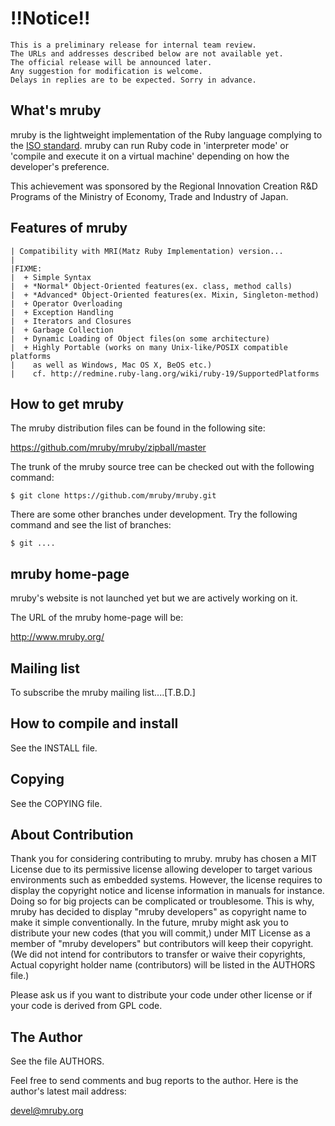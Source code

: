 # !!Notice!!
    This is a preliminary release for internal team review.
    The URLs and addresses described below are not available yet.
    The official release will be announced later.
    Any suggestion for modification is welcome.
    Delays in replies are to be expected. Sorry in advance.

## What's mruby

mruby is the lightweight implementation of the Ruby language complying to
the [ISO standard](http://www.ipa.go.jp/about/press/20120402_2.html). 
mruby can run Ruby code in 'interpreter mode' or 'compile and execute it on a virtual machine' depending on how the developer's preference.

This achievement was sponsored by the Regional Innovation Creation R&D Programs of
the Ministry of Economy, Trade and Industry of Japan.


## Features of mruby

    | Compatibility with MRI(Matz Ruby Implementation) version... 
    |
    |FIXME:
    |  + Simple Syntax
    |  + *Normal* Object-Oriented features(ex. class, method calls)
    |  + *Advanced* Object-Oriented features(ex. Mixin, Singleton-method)
    |  + Operator Overloading
    |  + Exception Handling
    |  + Iterators and Closures
    |  + Garbage Collection
    |  + Dynamic Loading of Object files(on some architecture)
    |  + Highly Portable (works on many Unix-like/POSIX compatible platforms
    |    as well as Windows, Mac OS X, BeOS etc.)
    |    cf. http://redmine.ruby-lang.org/wiki/ruby-19/SupportedPlatforms


## How to get mruby

The mruby distribution files can be found in the following site:

  https://github.com/mruby/mruby/zipball/master

The trunk of the mruby source tree can be checked out with the
following command:

    $ git clone https://github.com/mruby/mruby.git

There are some other branches under development.  Try the following
command and see the list of branches:

    $ git ....


## mruby home-page

mruby's website is not launched yet but we are actively working on it.

The URL of the mruby home-page will be:

  http://www.mruby.org/


## Mailing list

To subscribe the mruby mailing list....[T.B.D.]


## How to compile and install

See the INSTALL file.


## Copying

See the COPYING file.


## About Contribution

Thank you for considering contributing to mruby.
mruby has chosen a MIT License due to its permissive license allowing
developer to target various environments such as embedded systems.
However, the license requires to display the copyright notice and license
information in manuals for instance. Doing so for big projects can be 
complicated or troublesome.
This is why, mruby has decided to display "mruby developers" as copyright name
to make it simple conventionally.
In the future, mruby might ask you to distribute your new codes
(that you will commit,) under MIT License as a member of
"mruby developers" but contributors will keep their copyright.
(We did not intend for contributors to transfer or waive their copyrights,
 Actual copyright holder name (contributors) will be listed in the AUTHORS file.)

Please ask us if you want to distribute your code under other license
or if your code is derived from GPL code.


## The Author

See the file AUTHORS.


Feel free to send comments and bug reports to the author.  Here is the
author's latest mail address:

  devel@mruby.org


